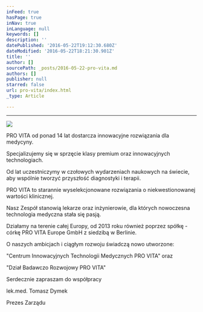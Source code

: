 ```yaml
---
inFeed: true
hasPage: true
inNav: true
inLanguage: null
keywords: []
description: ''
datePublished: '2016-05-22T19:12:30.680Z'
dateModified: '2016-05-22T18:21:30.901Z'
title: ''
author: []
sourcePath: _posts/2016-05-22-pro-vita.md
authors: []
publisher: null
starred: false
url: pro-vita/index.html
_type: Article

---
```

****
![](https://the-grid-user-content.s3-us-west-2.amazonaws.com/e5451355-003d-4288-b8a9-0bc1e5cdaf10.png)

PRO VITA od ponad 14 lat dostarcza innowacyjne rozwiązania dla medycyny.

Specjalizujemy się w sprzęcie klasy premium oraz innowacyjnych technologiach.

Od lat uczestniczymy w czołowych wydarzeniach naukowych na świecie, aby wspólnie tworzyć przyszłość diagnostyki i terapii.

PRO VITA to starannie wyselekcjonowane rozwiązania o niekwestionowanej wartości klinicznej.

Nasz Zespół stanowią lekarze oraz inżynierowie, dla których nowoczesna technologia medyczna stała się pasją.

Działamy na terenie całej Europy, od 2013 roku również poprzez spółkę - córkę PRO VITA Europe GmbH z siedzibą w Berlinie.

O naszych ambicjach i ciągłym rozwoju świadczą nowo utworzone:

"Centrum Innowacyjnych Technologii Medycznych PRO VITA" oraz

"Dział Badawczo Rozwojowy PRO VITA"

Serdecznie zapraszam do współpracy 

lek.med. Tomasz Dymek

Prezes Zarządu